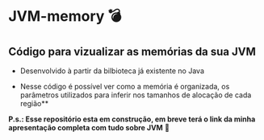 # JVM-memory :bomb:

## Código para vizualizar as memórias da sua JVM

- Desenvolvido à partir da bilbioteca já existente no Java

 - Nesse código é possível ver como a memória é organizada, os parâmetros utilizados para inferir nos tamanhos de alocação de cada região**

**P.s.: Esse repositório esta em construção, em breve terá o link da minha apresentação completa com tudo sobre JVM** :ghost:
